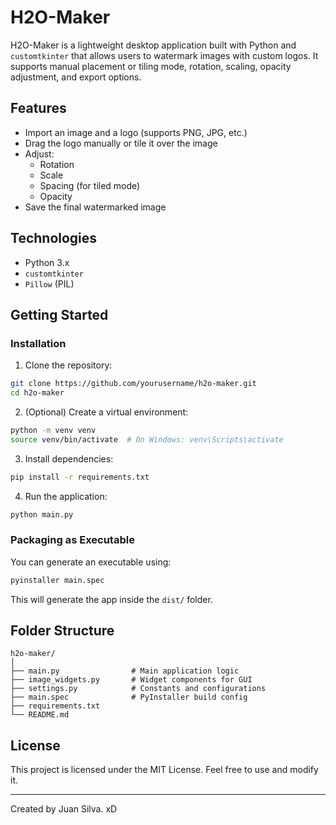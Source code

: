 # H2O-Maker

H2O-Maker is a lightweight desktop application built with Python and `customtkinter` that allows users to watermark images with custom logos. It supports manual placement or tiling mode, rotation, scaling, opacity adjustment, and export options.

## Features

- Import an image and a logo (supports PNG, JPG, etc.)
- Drag the logo manually or tile it over the image
- Adjust:
  - Rotation
  - Scale
  - Spacing (for tiled mode)
  - Opacity
- Save the final watermarked image

## Technologies

- Python 3.x
- `customtkinter`
- `Pillow` (PIL)

## Getting Started

### Installation

1. Clone the repository:

```bash
git clone https://github.com/yourusername/h2o-maker.git
cd h2o-maker
```

2. (Optional) Create a virtual environment:

```bash
python -m venv venv
source venv/bin/activate  # On Windows: venv\Scripts\activate
```

3. Install dependencies:

```bash
pip install -r requirements.txt
```

4. Run the application:

```bash
python main.py
```

### Packaging as Executable

You can generate an executable using:

```bash
pyinstaller main.spec
```

This will generate the app inside the `dist/` folder.

## Folder Structure

```
h2o-maker/
│
├── main.py                # Main application logic
├── image_widgets.py       # Widget components for GUI
├── settings.py            # Constants and configurations
├── main.spec              # PyInstaller build config
├── requirements.txt
└── README.md
```

## License

This project is licensed under the MIT License. Feel free to use and modify it.

---

Created by Juan Silva. xD 
